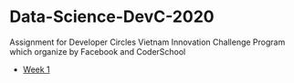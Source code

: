 # Data-Science-DevC-2020
Assignment for Developer Circles Vietnam Innovation Challenge Program which organize by Facebook and CoderSchool
- [Week 1](https://github.com/sonnguyentruong129/Data-Science-DevC-2020/blob/master/Week_1_Assignment.ipynb)
